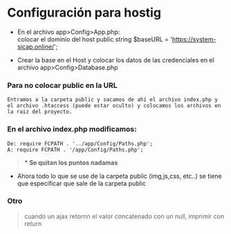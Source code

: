 # Configuración para hostig

* En el archivo app>Config>App.php: <br>
    colocar el dominio del host
    public string $baseURL = 'https://system-sicap.online/';

* Crear la base en el Host y colocar los datos de las credenciales en el archivo app>Config>Database.php

### Para no colocar public en la URL
    Entramos a la carpeta public y sacamos de ahí el archivo index.php y el archivo .htaccess (puede estar oculto) y colocamos los archivos en la raiz del proyecto.

### En el archivo index.php modificamos:
    
    De: require FCPATH . '../app/Config/Paths.php';
    A: require FCPATH . '/app/Config/Paths.php';

> **\* Se quitan los puntos nadamas**

* Ahora todo lo que se use de la carpeta public (img,js,css, etc..) se tiene que especificar que sale de la carpeta public

### Otro
>cuando un ajax retornn el valor concatenado con un null, imprimir con return
